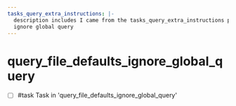 ```yaml
---
tasks_query_extra_instructions: |-
  description includes I came from the tasks_query_extra_instructions property
  ignore global query
---
```


# query_file_defaults_ignore_global_query

- [ ] #task Task in 'query_file_defaults_ignore_global_query'
